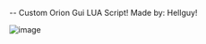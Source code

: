 -- Custom Orion Gui LUA Script!
Made by: Hellguy!

![image](https://github.com/user-attachments/assets/bdc44462-2b95-488d-834d-f31ca1538891)
